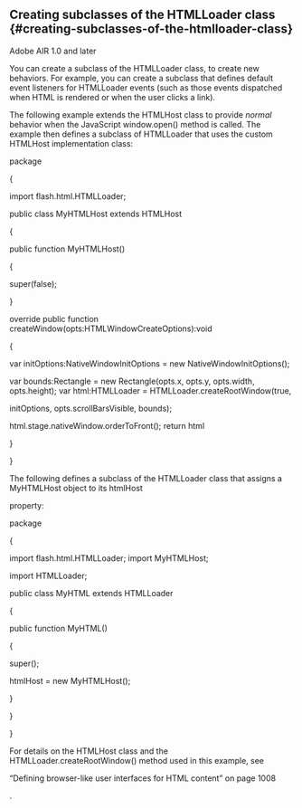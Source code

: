 ## Creating subclasses of the HTMLLoader class {#creating-subclasses-of-the-htmlloader-class}

Adobe AIR 1.0 and later

You can create a subclass of the HTMLLoader class, to create new behaviors. For example, you can create a subclass that defines default event listeners for HTMLLoader events (such as those events dispatched when HTML is rendered or when the user clicks a link).

The following example extends the HTMLHost class to provide _normal_ behavior when the JavaScript window.open() method is called. The example then defines a subclass of HTMLLoader that uses the custom HTMLHost implementation class:

package

{

import flash.html.HTMLLoader;

public class MyHTMLHost extends HTMLHost

{

public function MyHTMLHost()

{

super(false);

}

override public function createWindow(opts:HTMLWindowCreateOptions):void

{

var initOptions:NativeWindowInitOptions = new NativeWindowInitOptions();

var bounds:Rectangle = new Rectangle(opts.x, opts.y, opts.width, opts.height); var html:HTMLLoader = HTMLLoader.createRootWindow(true,

initOptions, opts.scrollBarsVisible, bounds);

html.stage.nativeWindow.orderToFront(); return html

}

}

The following defines a subclass of the HTMLLoader class that assigns a MyHTMLHost object to its htmlHost

property:

package

{

import flash.html.HTMLLoader; import MyHTMLHost;

import HTMLLoader;

public class MyHTML extends HTMLLoader

{

public function MyHTML()

{

super();

htmlHost = new MyHTMLHost();

}

}

}

For details on the HTMLHost class and the HTMLLoader.createRootWindow() method used in this example, see

“Defining browser-like user interfaces for HTML content” on page 1008

.